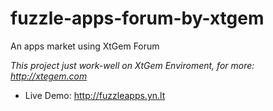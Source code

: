 # fuzzle-apps-forum-by-xtgem
An apps market using XtGem Forum

*This project just work-well on XtGem Enviroment, for more: http://xtegem.com*

* Live Demo: http://fuzzleapps.yn.lt
